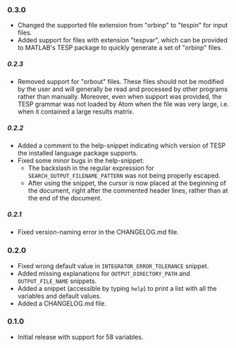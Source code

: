### 0.3.0
* Changed the supported file extension from "orbinp" to "tespin" for input files.
* Added support for files with extension "tespvar", which can be provided to MATLAB's TESP package to quickly generate a set of "orbinp" files.

##### 0.2.3
* Removed support for "orbout" files. These files should not be modified by the user and will generally be read and processed by other programs rather than manually. Moreover, even when support was provided, the TESP grammar was not loaded by Atom when the file was very large, i.e. when it contained a large results matrix.

##### 0.2.2
* Added a comment to the help-snippet indicating which version of TESP the installed language package supports.
* Fixed some minor bugs in the help-snippet:
  * The backslash in the regular expression for `SEARCH_OUTPUT_FILENAME_PATTERN` was not being properly escaped.
  * After using the snippet, the cursor is now placed at the beginning of the document, right after the commented header lines, rather than at the end of the document.

##### 0.2.1
* Fixed version-naming error in the CHANGELOG.md file.

### 0.2.0
* Fixed wrong default value in `INTEGRATOR_ERROR_TOLERANCE` snippet.
* Added missing explanations for `OUTPUT_DIRECTORY_PATH` and `OUTPUT_FILE_NAME` snippets.
* Added a snippet (accessible by typing `help`) to print a list with all the variables and default values.
* Added a CHANGELOG.md file.

### 0.1.0
* Initial release with support for 58 variables.
